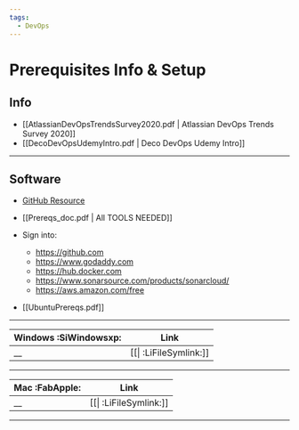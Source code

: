 ```yaml
---
tags:
  - DevOps
---
```


# Prerequisites Info & Setup

## Info

- [[AtlassianDevOpsTrendsSurvey2020.pdf | Atlassian DevOps Trends Survey 2020]]
- [[DecoDevOpsUdemyIntro.pdf | Deco DevOps Udemy Intro]]

---

## Software

- [GitHub Resource](https://github.com/devopshydclub/vprofile-project.git)

- [[Prereqs_doc.pdf | All TOOLS NEEDED]]

- Sign into:

  - https://github.com
  - https://www.godaddy.com
  - https://hub.docker.com
  - https://www.sonarsource.com/products/sonarcloud/
  - https://aws.amazon.com/free

- [[UbuntuPrereqs.pdf]]

---

| Windows :SiWindowsxp: |          Link          |
| --------------------- | :--------------------: |
| \_\_                  | [[\| :LiFileSymlink:]] |

---

| Mac :FabApple: |          Link          |
| -------------- | :--------------------: |
| \_\_           | [[\| :LiFileSymlink:]] |

---
